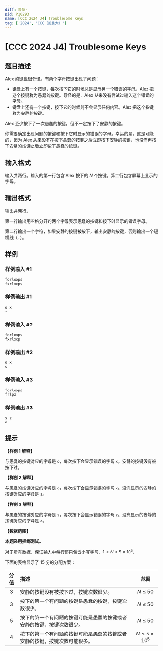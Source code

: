 ```yaml
---
diff: 普及-
pid: P10293
name: [CCC 2024 J4] Troublesome Keys
tag: ['2024', 'CCC（加拿大）']
---
```

# [CCC 2024 J4] Troublesome Keys
## 题目描述

Alex 的键盘很奇怪。有两个字母按键出现了问题：

- 键盘上有一个按键，每次按下它的时候总是显示另一个错误的字母。Alex 把这个按键称为愚蠢的按键。奇怪的是，Alex 从来没有尝试过输入这个错误的字母。
- 键盘上还有一个按键，按下它的时候则不会显示任何内容。Alex 把这个按键称为安静的按键。

Alex 至少按下了一次愚蠢的按键，但不一定按下了安静的按键。

你需要确定出现问题的按键和按下它时显示的错误的字母。幸运的是，这是可能的，因为 Alex 从来没有在按下愚蠢的按键之后立即按下安静的按键，也没有再按下安静的按键之后立即按下愚蠢的按键。
## 输入格式

输入共两行。输入的第一行包含 Alex 按下的 $N$ 个按键。第二行包含屏幕上显示的字母。

## 输出格式


输出共两行。

第一行输出用空格分开的两个字母表示愚蠢的按键和按下时显示的错误字母。

第二行输出一个字符，如果安静的按键被按下，输出安静的按键，否则输出一个短横线（`-`）。

## 样例

### 样例输入 #1
```
forloops
fxrlxxps
```
### 样例输出 #1
```
o x
-
```
### 样例输入 #2
```
forloops
fxrlxxp
```
### 样例输出 #2
```
o x
s
```
### 样例输入 #3
```
forloops
frlpz
```
### 样例输出 #3
```
s z
o
```
## 提示

**【样例 1 解释】**

与愚蠢的按键对应的字母是 `o`，每次按下会显示错误的字母 `x`。安静的按键没有被按下过。

**【样例 2 解释】**

与愚蠢的按键对应的字母是 `o`，每次按下会显示错误的字母 `x`。没有显示的安静的按键对应的字母是 `s`。

**【样例 3 解释】**

与愚蠢的按键对应的字母是 `s`，每次按下会显示错误的字母 `z`。没有显示的安静的按键对应的字母是 `o`。

**【数据范围】**

**本题采用捆绑测试。**

对于所有数据，保证输入中每行都只包含小写字母，$1\leq N\leq 5\times 10^5$。

下面的表格显示了 $15$ 分的分配方案：

| 分值 | 描述 | 范围 |
| :-: | :- | :-: |
| $3$ | 安静的按键没有被按下过，按键次数很少。 | $N \leq 50$ |
| $3$ | 按下的第一个有问题的按键是愚蠢的按键，按键次数很少。 | $N \leq 50$ |
| $5$ | 按下的第一个有问题的按键可能是愚蠢的按键或者安静的按键，按键次数很少。 | $N \leq 50$ |
| $4$ | 按下的第一个有问题的按键可能是愚蠢的按键或者安静的按键，按键次数可能很多。 | $N \leq 5 \times 10^5$ |

